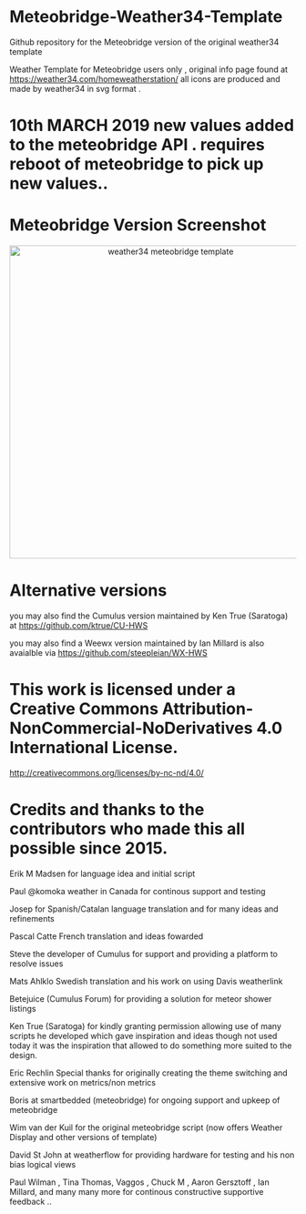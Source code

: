 # Meteobridge-Weather34-Template
Github repository for the Meteobridge version of the original weather34 template 

Weather Template for Meteobridge users only , original info page found at https://weather34.com/homeweatherstation/
all icons are produced and made by weather34 in svg format .

# 10th MARCH 2019 new values added to the meteobridge API . requires reboot of meteobridge to pick up new values..

# Meteobridge Version Screenshot 
<p align="center">
  <img src="https://res.cloudinary.com/brian-underdown/image/upload/v1552294077/mbdark_xycyz0.png" width="550" title="weather34 meteobridge template ">
 
</p>


# Alternative versions 
you may also find the Cumulus version maintained by Ken True (Saratoga) at https://github.com/ktrue/CU-HWS

you may also find a Weewx version maintained by Ian Millard is also avaialble via https://github.com/steepleian/WX-HWS




# This work is licensed under a Creative Commons Attribution-NonCommercial-NoDerivatives 4.0 International License.
http://creativecommons.org/licenses/by-nc-nd/4.0/

# Credits and thanks to the contributors who made this all possible since 2015.

 Erik M Madsen for language idea and initial script
 
 Paul @komoka weather in Canada for continous support and testing 
 
 Josep for Spanish/Catalan language translation and for many ideas and refinements
 
 Pascal Catte French translation and ideas fowarded 
 
 Steve the developer of Cumulus for support and providing a platform to resolve issues 
 
 Mats Ahlklo Swedish translation and his work on using Davis weatherlink 
 
 Betejuice (Cumulus Forum) for providing a solution for meteor shower listings 
 
 Ken True (Saratoga) for kindly granting permission allowing use of many scripts he developed which gave inspiration and ideas  though not used today it was the inspiration that allowed to do something more suited to the design. 
 
 Eric Rechlin Special thanks for originally creating the theme switching and extensive work on metrics/non metrics
 
 Boris at smartbedded (meteobridge) for ongoing support and upkeep of meteobridge 
 
 Wim van der Kuil for the original meteobridge script (now offers Weather Display and other versions of template)
 
 David St John at weatherflow for providing hardware for testing and his non bias logical views 
 
 Paul Wilman , Tina Thomas, Vaggos , Chuck M , Aaron Gersztoff , Ian Millard, and many many more for continous constructive supportive feedback .. 
